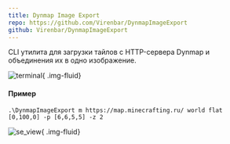 ```yaml
---
title: Dynmap Image Export
repo: https://github.com/Virenbar/DynmapImageExport
github: Virenbar/DynmapImageExport
---
```

CLI утилита для загрузки тайлов с HTTP-сервера Dynmap и объединения их в одно изображение.

![terminal](/images/dynmap-image-export/terminal.gif){ .img-fluid}

#### Пример

`.\DynmapImageExport m https://map.minecrafting.ru/ world flat [0,100,0] -p [6,6,5,5] -z 2`

![se_view](/images/dynmap-image-export/Minecrafting.ru-se_view.png){ .img-fluid}
